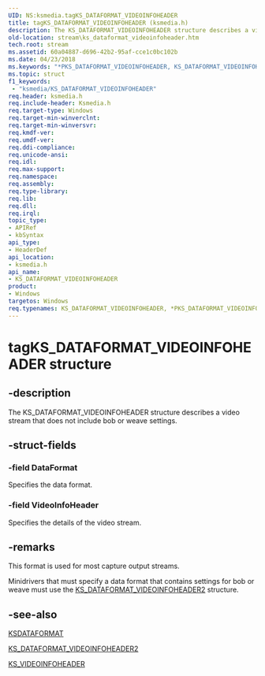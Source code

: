 ```yaml
---
UID: NS:ksmedia.tagKS_DATAFORMAT_VIDEOINFOHEADER
title: tagKS_DATAFORMAT_VIDEOINFOHEADER (ksmedia.h)
description: The KS_DATAFORMAT_VIDEOINFOHEADER structure describes a video stream that does not include bob or weave settings.
old-location: stream\ks_dataformat_videoinfoheader.htm
tech.root: stream
ms.assetid: 60a04887-d696-42b2-95af-cce1c0bc102b
ms.date: 04/23/2018
ms.keywords: "*PKS_DATAFORMAT_VIDEOINFOHEADER, KS_DATAFORMAT_VIDEOINFOHEADER, KS_DATAFORMAT_VIDEOINFOHEADER structure [Streaming Media Devices], PKS_DATAFORMAT_VIDEOINFOHEADER, PKS_DATAFORMAT_VIDEOINFOHEADER structure pointer [Streaming Media Devices], ksmedia/KS_DATAFORMAT_VIDEOINFOHEADER, ksmedia/PKS_DATAFORMAT_VIDEOINFOHEADER, stream.ks_dataformat_videoinfoheader, tagKS_DATAFORMAT_VIDEOINFOHEADER, vidcapstruct_756be7d3-2dca-4e93-a113-7ee3871f3107.xml"
ms.topic: struct
f1_keywords:
 - "ksmedia/KS_DATAFORMAT_VIDEOINFOHEADER"
req.header: ksmedia.h
req.include-header: Ksmedia.h
req.target-type: Windows
req.target-min-winverclnt: 
req.target-min-winversvr: 
req.kmdf-ver: 
req.umdf-ver: 
req.ddi-compliance: 
req.unicode-ansi: 
req.idl: 
req.max-support: 
req.namespace: 
req.assembly: 
req.type-library: 
req.lib: 
req.dll: 
req.irql: 
topic_type:
- APIRef
- kbSyntax
api_type:
- HeaderDef
api_location:
- ksmedia.h
api_name:
- KS_DATAFORMAT_VIDEOINFOHEADER
product:
- Windows
targetos: Windows
req.typenames: KS_DATAFORMAT_VIDEOINFOHEADER, *PKS_DATAFORMAT_VIDEOINFOHEADER
---
```


# tagKS_DATAFORMAT_VIDEOINFOHEADER structure


## -description


The KS_DATAFORMAT_VIDEOINFOHEADER structure describes a video stream that does not include bob or weave settings.


## -struct-fields




### -field DataFormat

Specifies the data format.


### -field VideoInfoHeader

Specifies the details of the video stream.


## -remarks



This format is used for most capture output streams.

Minidrivers that must specify a data format that contains settings for bob or weave must use the <a href="https://docs.microsoft.com/windows-hardware/drivers/ddi/ksmedia/ns-ksmedia-tagks_dataformat_videoinfoheader2">KS_DATAFORMAT_VIDEOINFOHEADER2</a> structure.




## -see-also




<a href="https://docs.microsoft.com/windows-hardware/drivers/ddi/ks/ns-ks-ksdataformat">KSDATAFORMAT</a>



<a href="https://docs.microsoft.com/windows-hardware/drivers/ddi/ksmedia/ns-ksmedia-tagks_dataformat_videoinfoheader2">KS_DATAFORMAT_VIDEOINFOHEADER2</a>



<a href="https://docs.microsoft.com/windows-hardware/drivers/ddi/ksmedia/ns-ksmedia-tagks_videoinfoheader">KS_VIDEOINFOHEADER</a>
 

 

